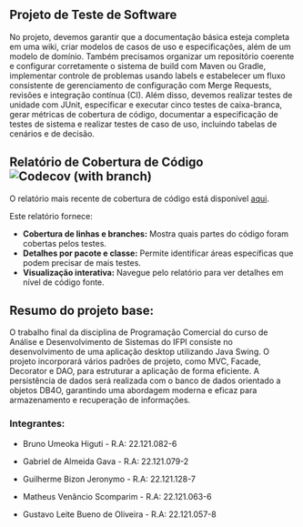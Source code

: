 ## Projeto de Teste de Software
No projeto, devemos garantir que a documentação básica esteja completa em uma wiki, criar modelos de casos de uso e especificações, além de um modelo de domínio. Também precisamos organizar um repositório coerente e configurar corretamente o sistema de build com Maven ou Gradle, implementar controle de problemas usando labels e estabelecer um fluxo consistente de gerenciamento de configuração com Merge Requests, revisões e integração contínua (CI). Além disso, devemos realizar testes de unidade com JUnit, especificar e executar cinco testes de caixa-branca, gerar métricas de cobertura de código, documentar a especificação de testes de sistema e realizar testes de caso de uso, incluindo tabelas de cenários e de decisão.

## Relatório de Cobertura de Código      ![Codecov (with branch)](https://img.shields.io/codecov/c/github/guthaluthaa/Simulacao-e-Teste-de_Software-Projeto-Sistema-de-Judocas/master)


O relatório mais recente de cobertura de código está disponível [aqui](https://guthaluthaa.github.io/Simulacao-e-Teste-de_Software-Projeto-Sistema-de-Judocas/).

Este relatório fornece:

- **Cobertura de linhas e branches:** Mostra quais partes do código foram cobertas pelos testes.
- **Detalhes por pacote e classe:** Permite identificar áreas específicas que podem precisar de mais testes.
- **Visualização interativa:** Navegue pelo relatório para ver detalhes em nível de código fonte.

## Resumo do projeto base:
O trabalho final da disciplina de Programação Comercial do curso de Análise e Desenvolvimento de Sistemas do IFPI consiste no desenvolvimento de uma aplicação desktop utilizando Java Swing. O projeto incorporará vários padrões de projeto, como MVC, Facade, Decorator e DAO, para estruturar a aplicação de forma eficiente. A persistência de dados será realizada com o banco de dados orientado a objetos DB4O, garantindo uma abordagem moderna e eficaz para armazenamento e recuperação de informações.

### Integrantes:
- Bruno Umeoka Higuti - R.A: 22.121.082-6

- Gabriel de Almeida Gava - R.A: 22.121.079-2

- Guilherme Bizon Jeronymo - R.A: 22.121.128-7

- Matheus Venâncio Scomparim - R.A: 22.121.063-6

- Gustavo Leite Bueno de Oliveira - R.A: 22.121.057-8
